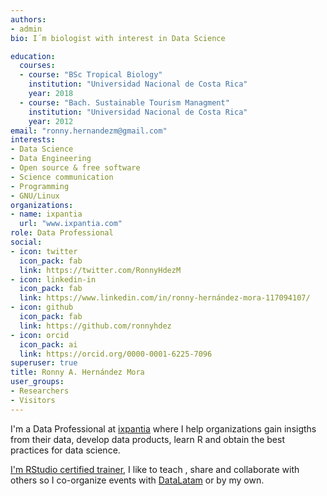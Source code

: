 ```yaml
---
authors:
- admin
bio: I´m biologist with interest in Data Science

education:
  courses:
  - course: "BSc Tropical Biology"
    institution: "Universidad Nacional de Costa Rica"
    year: 2018
  - course: "Bach. Sustainable Tourism Managment"
    institution: "Universidad Nacional de Costa Rica"
    year: 2012
email: "ronny.hernandezm@gmail.com"
interests:
- Data Science
- Data Engineering
- Open source & free software
- Science communication
- Programming
- GNU/Linux
organizations:
- name: ixpantia
  url: "www.ixpantia.com"
role: Data Professional
social:
- icon: twitter
  icon_pack: fab
  link: https://twitter.com/RonnyHdezM
- icon: linkedin-in
  icon_pack: fab
  link: https://www.linkedin.com/in/ronny-hernández-mora-117094107/
- icon: github
  icon_pack: fab
  link: https://github.com/ronnyhdez
- icon: orcid
  icon_pack: ai
  link: https://orcid.org/0000-0001-6225-7096
superuser: true
title: Ronny A. Hernández Mora
user_groups:
- Researchers
- Visitors
---
```


I'm a Data Professional at [ixpantia](https://www.ixpantia.com/) where I help
organizations gain insigths from their data, develop data products, learn 
R and obtain the best practices for data science. 

[I'm RStudio certified trainer](https://education.rstudio.com/trainers/people/hernandez+ronny/), I like to teach , share and collaborate with others so I co-organize events
with [DataLatam](http://www.datalatam.com/) or by my own. 


